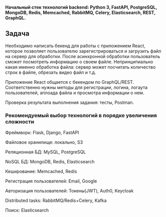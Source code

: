 
**Начальный стек технологий backend: Python 3, FastAPI, PostgreSQL, MongoDB, Redis, Memcached, RabbitMQ, Celery, Elasticsearch, REST, GraphQL.**

## Задача

Необходимо написать бекенд для работы с приложением React, которое позволяет  пользователю зарегистрироваться и загрузить файл на сервер для обработки. После асинхронной обработки пользователь сможет посмотреть информацию о своем файле. Непринципиально какая именно обработка файла: сервер может посчитать количество строк в файле, обрезать видео файл и т.д.

Приложение React общается с бекендом по GraphQL/REST. Соответственно нужны методы для регистрации, логина, логаута пользователей, аплоада файла и просмотра информации о нем.

Проверка результата выполнения задания: тесты, Postman.

### Рекомендуемый выбор технологий в порядке увеличения сложности

Фреймворк: Flask, Django, FastAPI

Файловое хранилище: локально, S3

Реляционная БД: MySQL, PostgreSQL

NoSQL БД: MongoDB, Redis, Elasticsearch

Кеширование: Memcached, Redis 

Регистрация пользователей: Email, Google

Авторизация пользователей: Токены(JWT), Auth0, Keycloak

Distributed tasks: RabbitMQ/Redis+Celery, Kafka

Поиск: Elasticsearch
